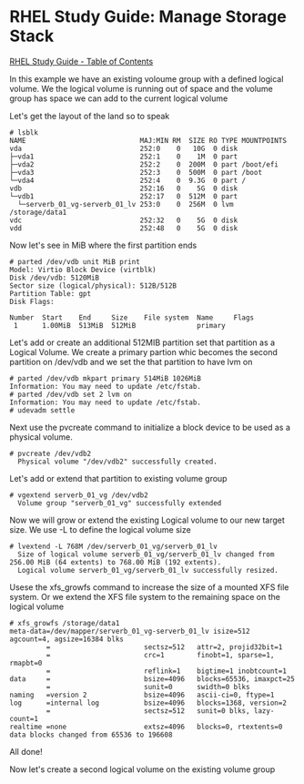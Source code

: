 # RHEL Study Guide: Manage Storage Stack

[RHEL Study Guide - Table of Contents](https://github.com/pslucas0212/RHEL-Study-Guide) 

In this example we have an existing voloume group with a defined logical volume.  We the logical volume is running out of space and the volume group has space we can add to the current logical volume

Let's get the layout of the land so to speak
```
# lsblk
NAME                            MAJ:MIN RM  SIZE RO TYPE MOUNTPOINTS
vda                             252:0    0   10G  0 disk 
├─vda1                          252:1    0    1M  0 part 
├─vda2                          252:2    0  200M  0 part /boot/efi
├─vda3                          252:3    0  500M  0 part /boot
└─vda4                          252:4    0  9.3G  0 part /
vdb                             252:16   0    5G  0 disk 
└─vdb1                          252:17   0  512M  0 part 
  └─serverb_01_vg-serverb_01_lv 253:0    0  256M  0 lvm  /storage/data1
vdc                             252:32   0    5G  0 disk 
vdd                             252:48   0    5G  0 disk 
```

Now let's see in MiB where the first partition ends
```
# parted /dev/vdb unit MiB print
Model: Virtio Block Device (virtblk)
Disk /dev/vdb: 5120MiB
Sector size (logical/physical): 512B/512B
Partition Table: gpt
Disk Flags: 

Number  Start    End     Size    File system  Name     Flags
 1      1.00MiB  513MiB  512MiB               primary
```

Let's add or create an additional 512MIB partition set that partition as a Logical Volume.  We create a primary partion whic becomes the second partition on /dev/vdb and we set the that partition to have lvm on
```
# parted /dev/vdb mkpart primary 514MiB 1026MiB
Information: You may need to update /etc/fstab.
# parted /dev/vdb set 2 lvm on                            
Information: You may need to update /etc/fstab.
# udevadm settle
```
Next use the pvcreate command to initialize a block device to be used as a physical volume.
```
# pvcreate /dev/vdb2
  Physical volume "/dev/vdb2" successfully created.
```

Let's add or extend that partition to existing volume group
```
# vgextend serverb_01_vg /dev/vdb2
  Volume group "serverb_01_vg" successfully extended
```

Now we will grow or extend the existing Logical volume to our new target size.  We use -L to define the logical volume size
```
# lvextend -L 768M /dev/serverb_01_vg/serverb_01_lv
  Size of logical volume serverb_01_vg/serverb_01_lv changed from 256.00 MiB (64 extents) to 768.00 MiB (192 extents).
  Logical volume serverb_01_vg/serverb_01_lv successfully resized.
```

Usese the xfs_growfs command to increase the size of a mounted XFS file system.  Or we extend the XFS file system to the remaining space on the logical volume
```
# xfs_growfs /storage/data1
meta-data=/dev/mapper/serverb_01_vg-serverb_01_lv isize=512    agcount=4, agsize=16384 blks
         =                       sectsz=512   attr=2, projid32bit=1
         =                       crc=1        finobt=1, sparse=1, rmapbt=0
         =                       reflink=1    bigtime=1 inobtcount=1
data     =                       bsize=4096   blocks=65536, imaxpct=25
         =                       sunit=0      swidth=0 blks
naming   =version 2              bsize=4096   ascii-ci=0, ftype=1
log      =internal log           bsize=4096   blocks=1368, version=2
         =                       sectsz=512   sunit=0 blks, lazy-count=1
realtime =none                   extsz=4096   blocks=0, rtextents=0
data blocks changed from 65536 to 196608
```
All done!


Now let's create a second logical volume on the existing volume group
